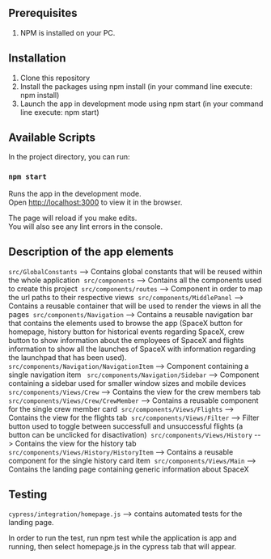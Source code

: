 ## Prerequisites
1. NPM is installed on your PC.

## Installation
1. Clone this repository
2. Install the packages using npm install (in your command line execute: npm install)
3. Launch the app in development mode using npm start (in your command line execute: npm start)

## Available Scripts

In the project directory, you can run:

### `npm start`

Runs the app in the development mode.\
Open [http://localhost:3000](http://localhost:3000) to view it in the browser.

The page will reload if you make edits.\
You will also see any lint errors in the console.

## Description of the app elements

`src/GlobalConstants` --> Contains global constants that will be reused within the whole application&nbsp;
`src/components` --> Contains all the components used to create this project&nbsp;
`src/components/routes` --> Component in order to map the url paths to their respective views&nbsp;
`src/components/MiddlePanel` --> Contains a reusable container that will be used to render the views in all the pages&nbsp;
`src/components/Navigation` --> Contains a reusable navigation bar that contains the elements used to browse the app (SpaceX button for homepage, history button for historical events regarding SpaceX, crew button to show information about the employees of SpaceX and flights information to show all the launches of SpaceX with information regarding the launchpad that has been used). &nbsp;
`src/components/Navigation/NavigationItem` --> Component containing a single navigation item &nbsp;
`src/components/Navigation/Sidebar` --> Component containing a sidebar used for smaller window sizes and mobile devices &nbsp;
`src/components/Views/Crew` --> Contains the view for the crew members tab&nbsp;
`src/components/Views/Crew/CrewMember` --> Contains a reusable component for the single crew member card&nbsp;
`src/components/Views/Flights` --> Contains the view for the flights tab&nbsp;
`src/components/Views/Filter` --> Filter button used to toggle between successfull and unsuccessful flights (a button can be unclicked for disactivation)&nbsp;
`src/components/Views/History` --> Contains the view for the history tab&nbsp;
`src/components/Views/History/HistoryItem` --> Contains a reusable component for the single history card item&nbsp;
`src/components/Views/Main` --> Contains the landing page containing generic information about SpaceX&nbsp;

## Testing

`cypress/integration/homepage.js` --> contains automated tests for the landing page.

In order to run the test, run npm test while the application is app and running, then select homepage.js in the cypress tab that will appear.

